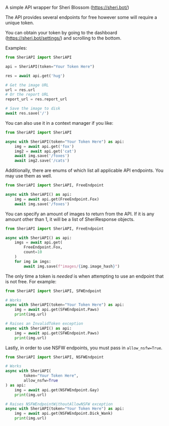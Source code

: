 A simple API wrapper for Sheri Blossom (https://sheri.bot/)

The API provides several endpoints for free however some will require a unique token.

You can obtain your token by going to the dashboard (https://sheri.bot/settings/) and scrolling to the bottom.

Examples:

```python
from SheriAPI import SheriAPI

api = SheriAPI(token="Your Token Here")

res = await api.get('hug')

# Get the image URL
url = res.url
# Or the report URL
report_url = res.report_url

# Save the image to disk
await res.save('/')
```
You can also use it in a context manager if you like:
```python
from SheriAPI import SheriAPI

async with SheriAPI(token="Your Token Here") as api:
    img = await api.get('fox')
    img2 = await api.get('cat')
    await img.save('/foxes')
    await img2.save('/cats')
```
Additionally, there are enums of which list all applicable API endpoints. 
You may use them as well.
```python
from SheriAPI import SheriAPI, FreeEndpoint

async with SheriAPI() as api:
    img = await api.get(FreeEndpoint.Fox)
    await img.save('/foxes')
```
You can specify an amount of images to return from the API.
If it is any amount other than 1, it will be a list of SheriResponse objects.

```python
from SheriAPI import SheriAPI, FreeEndpoint

async with SheriAPI() as api:
    imgs = await api.get(
        FreeEndpoint.Fox,
        count=10
    )
    for img in imgs:
        await img.save(f"images/{img.image_hash}")
```
The only time a token is *needed* is when attempting to use an endpoint that is not free.
For example:
```python
from SheriAPI import SheriAPI, SFWEndpoint

# Works
async with SheriAPI(token="Your Token Here") as api:
    img = await api.get(SFWEndpoint.Paws)
    print(img.url)

# Raises an InvalidToken exception
async with SheriAPI() as api:
    img = await api.get(SFWEndpoint.Paws)
    print(img.url)
```

Lastly, in order to use NSFW endpoints, you must pass in `allow_nsfw=True`.
```python
from SheriAPI import SheriAPI, NSFWEndpoint

# Works
async with SheriAPI(
        token="Your Token Here",
        allow_nsfw=True
) as api:
    img = await api.get(NSFWEndpoint.Gay)
    print(img.url)

# Raises NSFWEndpointWithoutAllowNSFW exception
async with SheriAPI(token="Your Token Here") as api:
    img = await api.get(NSFWEndpoint.Dick_Wank)
    print(img.url)
```